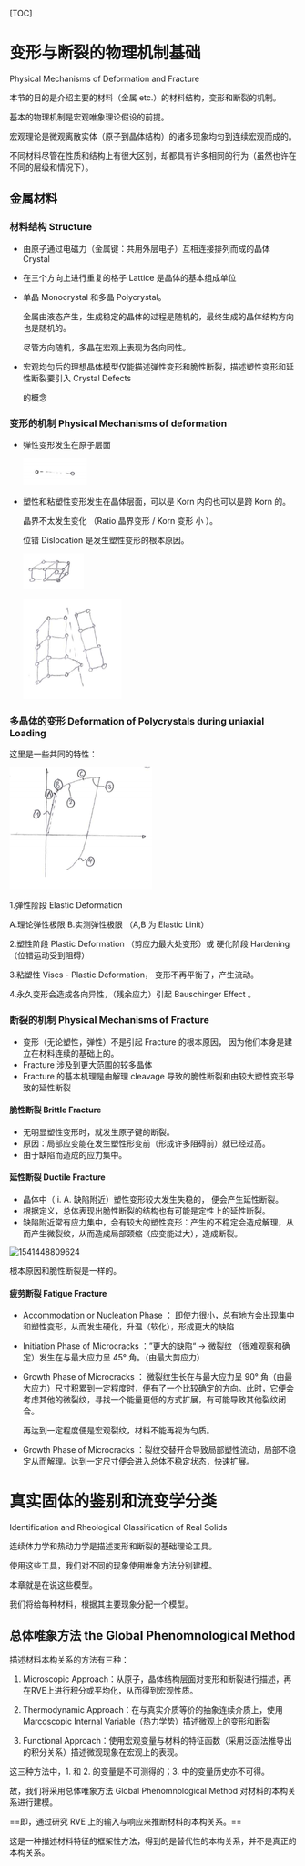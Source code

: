 [TOC]

# 变形与断裂的物理机制基础

Physical Mechanisms of Deformation and Fracture

本节的目的是介绍主要的材料（金属 etc.）的材料结构，变形和断裂的机制。

基本的物理机制是宏观唯象理论假设的前提。

宏观理论是微观离散实体（原子到晶体结构）的诸多现象均匀到连续宏观而成的。

不同材料尽管在性质和结构上有很大区别，却都具有许多相同的行为（虽然也许在不同的层级和情况下）。

## 金属材料

### 材料结构 Structure

- 由原子通过电磁力（金属键：共用外层电子）互相连接排列而成的晶体 Crystal

- 在三个方向上进行重复的格子 Lattice 是晶体的基本组成单位

- 单晶 Monocrystal 和多晶 Polycrystal。

  金属由液态产生，生成稳定的晶体的过程是随机的，最终生成的晶体结构方向也是随机的。

  尽管方向随机，多晶在宏观上表现为各向同性。

-  宏观均匀后的理想晶体模型仅能描述弹性变形和脆性断裂，描述塑性变形和延性断裂要引入 Crystal Defects  

   的概念

### 变形的机制 Physical Mechanisms of deformation

- 弹性变形发生在原子层面

  ![1541446743776](picture/1541446743776.png)

- 塑性和粘塑性变形发生在晶体层面，可以是 Korn 内的也可以是跨 Korn 的。

  晶界不太发生变化 （Ratio 晶界变形 / Korn 变形 小 ）。

  位错 Dislocation 是发生塑性变形的根本原因。

  ![](picture/1541446976338.png)

  ![](picture/1541447004868.png)

### 多晶体的变形 Deformation of Polycrystals during uniaxial Loading

 这里是一些共同的特性：



![1541447276430](picture/1541447276430.png)

1.弹性阶段 Elastic Deformation

A.理论弹性极限 B.实测弹性极限 （A,B 为 Elastic Linit）

2.塑性阶段 Plastic Deformation （剪应力最大处变形）或 硬化阶段 Hardening （位错运动受到阻碍）

3.粘塑性 Viscs - Plastic Deformation， 变形不再平衡了，产生流动。

4.永久变形会造成各向异性，（残余应力）引起 Bauschinger Effect 。

###  断裂的机制 Physical Mechanisms of Fracture

- 变形（无论塑性，弹性）不是引起 Fracture 的根本原因， 因为他们本身是建立在材料连续的基础上的。
- Fracture 涉及到更大范围的较多晶体
- Fracture 的基本机理是由解理 cleavage 导致的脆性断裂和由较大塑性变形导致的延性断裂

#### 脆性断裂 Brittle Fracture

- 无明显塑性变形时，就发生原子键的断裂。
- 原因：局部应变能在发生塑性形变前（形成许多阻碍前）就已经过高。
- 由于缺陷而造成的应力集中。

#### 延性断裂 Ductile Fracture

- 晶体中（ i. A. 缺陷附近）塑性变形较大发生失稳的， 便会产生延性断裂。
- 根据定义，总体表现出脆性断裂的结构也有可能是定性上的延性断裂。
- 缺陷附近常有应力集中，会有较大的塑性变形：产生的不稳定会造成解理，从而产生微裂纹，从而造成局部颈缩（应变能过大），造成断裂。

![1541448809624](../../../../AppData/Roaming/Typora/typora-user-images/1541448809624.png)

根本原因和脆性断裂是一样的。

#### 疲劳断裂 Fatigue Fracture

- Accommodation or Nucleation Phase ： 即使力很小，总有地方会出现集中和塑性变形，从而发生硬化，升温（软化），形成更大的缺陷

- Initiation Phase of Microcracks ：”更大的缺陷“ $\rightarrow$ 微裂纹 （很难观察和确定）发生在与最大应力呈 45° 角。（由最大剪应力）

- Growth Phase of Microcracks ： 微裂纹生长在与最大应力呈 90° 角（由最大应力）尺寸积累到一定程度时，便有了一个比较确定的方向。此时，它便会考虑其他的微裂纹，寻找一个能量更低的方式扩展，有可能导致其他裂纹闭合。

  再达到一定程度便是宏观裂纹，材料不能再视为匀质。

- Growth Phase of Microcracks ：裂纹交替开合导致局部塑性流动，局部不稳定从而解理。达到一定尺寸便会进入总体不稳定状态，快速扩展。



# 真实固体的鉴别和流变学分类

Identification and Rheological Classification of Real Solids

连续体力学和热动力学是描述变形和断裂的基础理论工具。

使用这些工具，我们对不同的现象使用唯象方法分别建模。

本章就是在说这些模型。

我们将给每种材料，根据其主要现象分配一个模型。

## 总体唯象方法 the Global Phenomnological Method

描述材料本构关系的方法有三种：

1. Microscopic Approach：从原子，晶体结构层面对变形和断裂进行描述，再在RVE上进行积分或平均化，从而得到宏观性质。

2. Thermodynamic Approach：在与真实介质等价的抽象连续介质上，使用 Marcoscopic Internal Variable（热力学势）描述微观上的变形和断裂
3. Functional Approach：使用宏观变量与材料的特征函数（采用泛函法推导出的积分关系）描述微观现象在宏观上的表现。

这三种方法中，1. 和 2. 的变量是不可测得的；3. 中的变量历史亦不可得。

故，我们将采用总体唯象方法 Global Phenomnological Method 对材料的本构关系进行建模。

==即，通过研究 RVE 上的输入与响应来推断材料的本构关系。==

这是一种描述材料特征的框架性方法，得到的是替代性的本构关系，并不是真正的本构关系。



